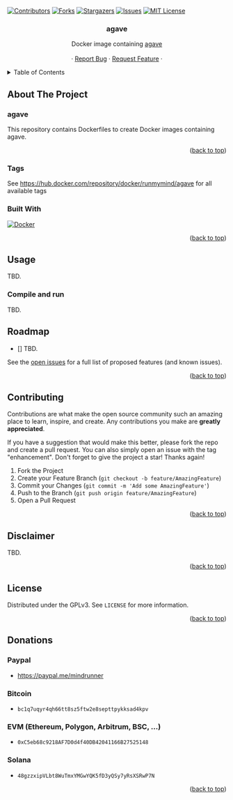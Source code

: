 <a name="readme-top"></a>

[![Contributors][contributors-shield]][contributors-url]
[![Forks][forks-shield]][forks-url]
[![Stargazers][stars-shield]][stars-url]
[![Issues][issues-shield]][issues-url]
[![MIT License][license-shield]][license-url]

<div align="center">
<h3 align="center">agave</h3>
  <p align="center">
    Docker image containing <a href="https://github.com/anza-xyz/agave">agave</a>
    <br />
    <br />
    ·
    <a href="https://github.com/mindrunner/agave/issues">Report Bug</a>
    ·
    <a href="https://github.com/mindrunner/agave/issues">Request Feature</a>
    ·
  </p>
</div>

<details>
  <summary>Table of Contents</summary>
  <ol>
    <li>
      <a href="#about-the-project">About The Project</a>
      <ul>
        <li><a href="#tags">Tags</a></li>
        <li><a href="#built-with">Built With</a></li>
      </ul>
    </li>
    <li>
      <a href="#usage">Usage</a>
      <ul>
        <li><a href="#compile-and-run">Compile and Run</a></li>
      </ul>
    </li>
    <li><a href="#roadmap">Roadmap</a></li>
    <li><a href="#contributing">Contributing</a></li>
    <li><a href="#disclaimer">Disclaimer</a></li>
    <li><a href="#license">License</a></li>
    <li><a href="#donations">Donations</a></li>
  </ol>
</details>

<!-- ABOUT -->

## About The Project

### agave

This repository contains Dockerfiles to create Docker images containing agave.

<p align="right">(<a href="#readme-top">back to top</a>)</p>

<!-- TAGS -->

### Tags

See https://hub.docker.com/repository/docker/runmymind/agave for all available tags

### Built With

[![Docker][docker]][Docker-url]

<p align="right">(<a href="#readme-top">back to top</a>)</p>

<!-- USAGE -->

## Usage

TBD.

### Compile and run

TBD.

## Roadmap

- [] TBD.

See the [open issues](https://github.com/mindrunner/agave/issues) for a full list of proposed features (and known issues).

<p align="right">(<a href="#readme-top">back to top</a>)</p>

<!-- CONTRIBUTING -->

## Contributing

Contributions are what make the open source community such an amazing place to learn, inspire, and create. Any contributions you make are **greatly appreciated**.

If you have a suggestion that would make this better, please fork the repo and create a pull request. You can also simply open an issue with the tag "enhancement".
Don't forget to give the project a star! Thanks again!

1. Fork the Project
2. Create your Feature Branch (`git checkout -b feature/AmazingFeature`)
3. Commit your Changes (`git commit -m 'Add some AmazingFeature'`)
4. Push to the Branch (`git push origin feature/AmazingFeature`)
5. Open a Pull Request

<p align="right">(<a href="#readme-top">back to top</a>)</p>

<!-- DISCLAIMER -->

## Disclaimer

TBD.

<p align="right">(<a href="#readme-top">back to top</a>)</p>

<!-- LICENSE -->

## License

Distributed under the GPLv3. See `LICENSE` for more information.

<p align="right">(<a href="#readme-top">back to top</a>)</p>

<!-- DONATIONS -->

## Donations

### Paypal

- https://paypal.me/mindrunner

### Bitcoin

- `bc1q7uqyr4qh66tt8sz5ftw2e8septtpykksad4kpv`

### EVM (Ethereum, Polygon, Arbitrum, BSC, ...)

- `0xC5eb68c9218AF7D0d4f40DB42041166B27525148`

### Solana

- `48gzzxipVLbt8WuTmxYMGwYQK5fD3yQSy7yRsXSRwP7N`

<p align="right">(<a href="#readme-top">back to top</a>)</p>

<!-- MARKDOWN LINKS & IMAGES -->
<!-- https://www.markdownguide.org/basic-syntax/#reference-style-links -->

[contributors-shield]: https://img.shields.io/github/contributors/mindrunner/agave.svg?style=for-the-badge
[contributors-url]: https://github.com/mindrunner/agave/graphs/contributors
[forks-shield]: https://img.shields.io/github/forks/mindrunner/agave.svg?style=for-the-badge
[forks-url]: https://github.com/mindrunner/agave/network/members
[stars-shield]: https://img.shields.io/github/stars/mindrunner/agave.svg?style=for-the-badge
[stars-url]: https://github.com/mindrunner/agave/stargazers
[issues-shield]: https://img.shields.io/github/issues/mindrunner/agave.svg?style=for-the-badge
[issues-url]: https://github.com/mindrunner/agave/issues
[license-shield]: https://img.shields.io/github/license/mindrunner/agave.svg?style=for-the-badge
[license-url]: https://github.com/mindrunner/agave/blob/master/LICENSE
[docker]: https://img.shields.io/badge/docker-000000?style=for-the-badge&logo=docker&logoColor=white
[Docker-url]: https://docker.io
